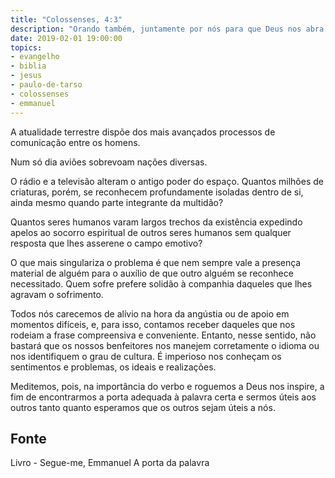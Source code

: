 ```yaml
---
title: "Colossenses, 4:3"
description: "Orando também, juntamente por nós para que Deus nos abra a porta da palavra ..."
date: 2019-02-01 19:00:00
topics: 
- evangelho
- biblia
- jesus
- paulo-de-tarso
- colossenses
- emmanuel
---
```


A atualidade terrestre dispõe dos mais avançados processos de comunicação entre os
homens.

Num só dia aviões sobrevoam nações diversas.

O rádio e a televisão alteram o antigo poder do espaço. Quantos milhões de criaturas,
porém, se reconhecem profundamente isoladas dentro de si, ainda mesmo quando parte
integrante da multidão?

Quantos seres humanos varam largos trechos da existência expedindo apelos ao socorro
espiritual de outros seres humanos sem qualquer resposta que lhes asserene o campo
emotivo?

O que mais singulariza o problema é que nem sempre vale a presença material de
alguém para o auxílio de que outro alguém se reconhece necessitado. Quem sofre prefere
solidão à companhia daqueles que lhes agravam o sofrimento.

Todos nós carecemos de alívio na hora da angústia ou de apoio em momentos
difíceis, e, para isso, contamos receber daqueles que nos rodeiam a frase
compreensiva e conveniente. Entanto, nesse sentido, não bastará que os nossos
benfeitores nos manejem corretamente o idioma ou nos identifiquem o grau de
cultura. É imperioso nos conheçam os sentimentos e problemas, os ideais e
realizações.

Meditemos, pois, na importância do verbo e roguemos a Deus nos inspire, a fim de
encontrarmos a porta adequada à palavra certa e sermos úteis aos outros tanto
quanto esperamos que os outros sejam úteis a nós.


## Fonte
Livro - Segue-me, Emmanuel
A porta da palavra
